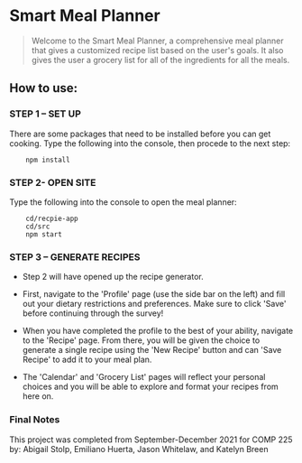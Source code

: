 # Smart Meal Planner

> Welcome to the Smart Meal Planner, a comprehensive meal planner that gives a customized recipe list based on the user's goals. It also gives the user a grocery list for all of the ingredients for all the meals.


## How to use:

### STEP 1 – SET UP

There are some packages that need to be installed before you can get cooking. Type the following into the console, then procede to the next step:

```
    npm install
```

### STEP 2- OPEN SITE
Type the following into the console to open the meal planner:

```
    cd/recpie-app
    cd/src
    npm start
```

### STEP 3 – GENERATE RECIPES

- Step 2 will have opened up the recipe generator.

- First, navigate to the 'Profile' page (use the side bar on the left) and fill out your dietary restrictions and preferences. Make sure to click 'Save' before continuing through the survey!

- When you have completed the profile to the best of your ability, navigate to the 'Recipe' page. From there, you will be given the choice to generate a single recipe using the 'New Recipe' button and can 'Save Recipe' to add it to your meal plan.

- The 'Calendar' and 'Grocery List' pages will reflect your personal choices and you will be able to explore and format your recipes from here on.

### Final Notes

This project was completed from September-December 2021 for COMP 225 by:
Abigail Stolp,
Emiliano Huerta, 
Jason Whitelaw, and
Katelyn Breen